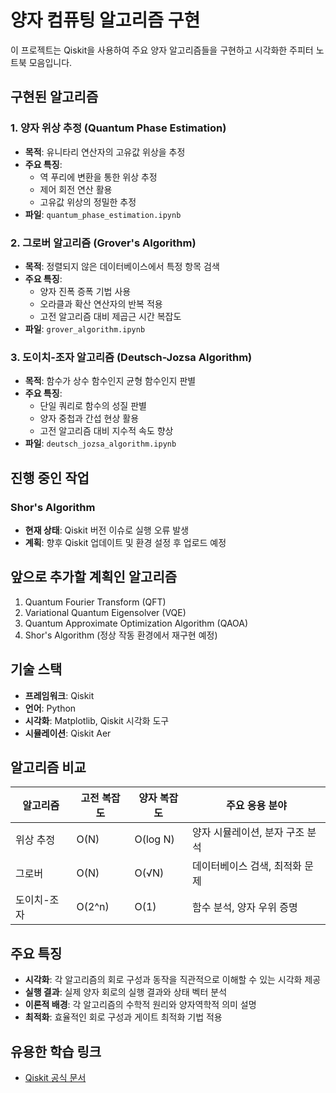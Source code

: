 # 양자 컴퓨팅 알고리즘 구현

이 프로젝트는 Qiskit을 사용하여 주요 양자 알고리즘들을 구현하고 시각화한 주피터 노트북 모음입니다.

## 구현된 알고리즘

### 1. 양자 위상 추정 (Quantum Phase Estimation)
- **목적**: 유니타리 연산자의 고유값 위상을 추정
- **주요 특징**:
  - 역 푸리에 변환을 통한 위상 추정
  - 제어 회전 연산 활용
  - 고유값 위상의 정밀한 추정
- **파일**: `quantum_phase_estimation.ipynb`

### 2. 그로버 알고리즘 (Grover's Algorithm)
- **목적**: 정렬되지 않은 데이터베이스에서 특정 항목 검색
- **주요 특징**:
  - 양자 진폭 증폭 기법 사용
  - 오라클과 확산 연산자의 반복 적용
  - 고전 알고리즘 대비 제곱근 시간 복잡도
- **파일**: `grover_algorithm.ipynb`

### 3. 도이치-조자 알고리즘 (Deutsch-Jozsa Algorithm)
- **목적**: 함수가 상수 함수인지 균형 함수인지 판별
- **주요 특징**:
  - 단일 쿼리로 함수의 성질 판별
  - 양자 중첩과 간섭 현상 활용
  - 고전 알고리즘 대비 지수적 속도 향상
- **파일**: `deutsch_jozsa_algorithm.ipynb`

## 진행 중인 작업

### Shor's Algorithm
- **현재 상태**: Qiskit 버전 이슈로 실행 오류 발생
- **계획**: 향후 Qiskit 업데이트 및 환경 설정 후 업로드 예정

## 앞으로 추가할 계획인 알고리즘

1. Quantum Fourier Transform (QFT)
2. Variational Quantum Eigensolver (VQE)
3. Quantum Approximate Optimization Algorithm (QAOA)
4. Shor's Algorithm (정상 작동 환경에서 재구현 예정)

## 기술 스택

- **프레임워크**: Qiskit
- **언어**: Python
- **시각화**: Matplotlib, Qiskit 시각화 도구
- **시뮬레이션**: Qiskit Aer


## 알고리즘 비교

| 알고리즘 | 고전 복잡도 | 양자 복잡도 | 주요 응용 분야 |
|---------|------------|------------|---------------|
| 위상 추정 | O(N) | O(log N) | 양자 시뮬레이션, 분자 구조 분석 |
| 그로버 | O(N) | O(√N) | 데이터베이스 검색, 최적화 문제 |
| 도이치-조자 | O(2^n) | O(1) | 함수 분석, 양자 우위 증명 |

## 주요 특징

- **시각화**: 각 알고리즘의 회로 구성과 동작을 직관적으로 이해할 수 있는 시각화 제공
- **실행 결과**: 실제 양자 회로의 실행 결과와 상태 벡터 분석
- **이론적 배경**: 각 알고리즘의 수학적 원리와 양자역학적 의미 설명
- **최적화**: 효율적인 회로 구성과 게이트 최적화 기법 적용

## 유용한 학습 링크

- [Qiskit 공식 문서](https://qiskit.org/documentation/)
